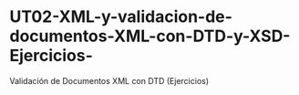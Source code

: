 # UT02-XML-y-validacion-de-documentos-XML-con-DTD-y-XSD-Ejercicios-
Validación de Documentos XML con DTD (Ejercicios)
